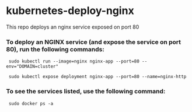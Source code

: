 # kubernetes-deploy-nginx
This repo deploys an nginx service exposed on port 80


### To deploy an NGINX service (and expose the service on port 80), run the following commands:
```
 sudo kubectl run --image=nginx nginx-app --port=80 --env="DOMAIN=cluster"

 sudo kubectl expose deployment nginx-app --port=80 --name=nginx-http
```
### To see the services listed, use the following command:
```
 sudo docker ps -a
```
